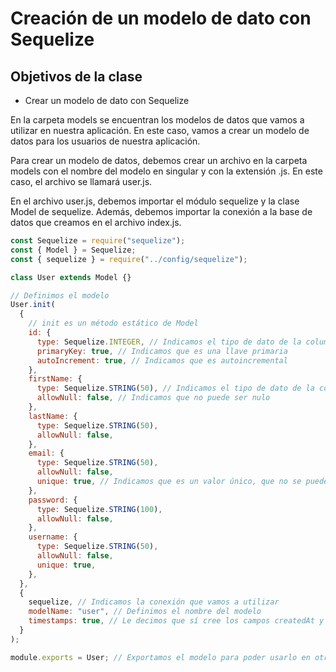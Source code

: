 # Creación de un modelo de dato con Sequelize

## Objetivos de la clase

- Crear un modelo de dato con Sequelize

En la carpeta models se encuentran los modelos de datos que vamos a utilizar en nuestra aplicación. En este caso, vamos a crear un modelo de datos para los usuarios de nuestra aplicación.

Para crear un modelo de datos, debemos crear un archivo en la carpeta models con el nombre del modelo en singular y con la extensión .js. En este caso, el archivo se llamará user.js.

En el archivo user.js, debemos importar el módulo sequelize y la clase Model de sequelize. Además, debemos importar la conexión a la base de datos que creamos en el archivo index.js.

```js
const Sequelize = require("sequelize");
const { Model } = Sequelize;
const { sequelize } = require("../config/sequelize");

class User extends Model {}

// Definimos el modelo
User.init(
  {
    // init es un método estático de Model
    id: {
      type: Sequelize.INTEGER, // Indicamos el tipo de dato de la columna
      primaryKey: true, // Indicamos que es una llave primaria
      autoIncrement: true, // Indicamos que es autoincremental
    },
    firstName: {
      type: Sequelize.STRING(50), // Indicamos el tipo de dato de la columna
      allowNull: false, // Indicamos que no puede ser nulo
    },
    lastName: {
      type: Sequelize.STRING(50),
      allowNull: false,
    },
    email: {
      type: Sequelize.STRING(50),
      allowNull: false,
      unique: true, // Indicamos que es un valor único, que no se puede repetir
    },
    password: {
      type: Sequelize.STRING(100),
      allowNull: false,
    },
    username: {
      type: Sequelize.STRING(50),
      allowNull: false,
      unique: true,
    },
  },
  {
    sequelize, // Indicamos la conexión que vamos a utilizar
    modelName: "user", // Definimos el nombre del modelo
    timestamps: true, // Le decimos que sí cree los campos createdAt y updatedAt
  }
);

module.exports = User; // Exportamos el modelo para poder usarlo en otros archivos
```


